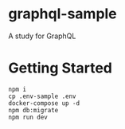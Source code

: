 # graphql-sample

A study for GraphQL

# Getting Started

```
npm i
cp .env-sample .env
docker-compose up -d
npm db:migrate
npm run dev
```
